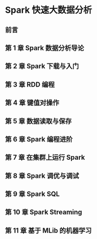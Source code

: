 # Spark 快速大数据分析

## 前言

## 第 1 章 Spark 数据分析导论

## 第 2 章 Spark 下载与入门

## 第 3 章 RDD 编程

## 第 4 章 键值对操作

## 第 5 章 数据读取与保存

## 第 6 章 Spark 编程进阶

## 第 7 章 在集群上运行 Spark

## 第 8 章 Spark 调优与调试

## 第 9 章 Spark SQL

## 第 10 章 Spark Streaming

## 第 11 章 基于 MLib 的机器学习